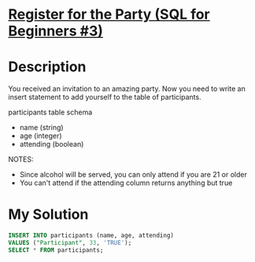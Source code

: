 # [Register for the Party (SQL for Beginners #3)](https://www.codewars.com/kata/590cc86f7557c0494000007e)

# Description
You received an invitation to an amazing party. Now you need to write an insert statement to add yourself to the table of participants.

participants table schema

* name (string)
* age (integer)
* attending (boolean)

NOTES:

* Since alcohol will be served, you can only attend if you are 21 or older
* You can't attend if the attending column returns anything but true

# My Solution
```SQL
INSERT INTO participants (name, age, attending)
VALUES ("Participant", 33, 'TRUE');
SELECT * FROM participants;
```

